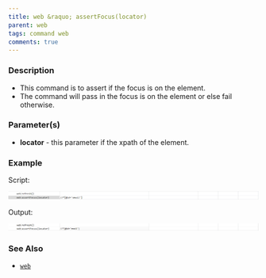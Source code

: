 ```yaml
---
title: web &raquo; assertFocus(locator)
parent: web
tags: command web
comments: true
---
```



### Description

*   This command is to assert if the focus is on the element.
*   The command will pass in the focus is on the element or else fail otherwise.

### Parameter(s)

- **locator** - this parameter if the xpath of the element.

### Example

Script:

![](image/assertFocus_01.png)

Output:

![](image/assertFocus_02.png)

### See Also

*    [`web`](index.html)